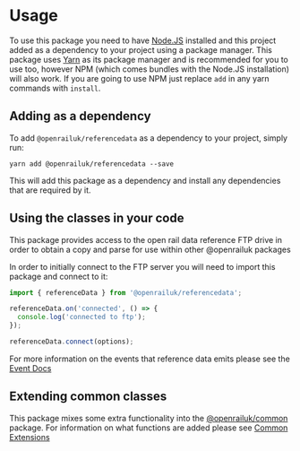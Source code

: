 # Usage

To use this package you need to have [Node.JS](https://nodejs.com) installed and this project added as a dependency to your project using a package manager. This package uses [Yarn](https://yarn.org) as its package manager and is recommended for you to use too, however NPM (which comes bundles with the Node.JS installation) will also work. If you are going to use NPM just replace `add` in any yarn commands with `install`.

## Adding as a dependency

To add `@openrailuk/referencedata` as a dependency to your project, simply run:

```shell
yarn add @openrailuk/referencedata --save
```

This will add this package as a dependency and install any dependencies that are required by it.

## Using the classes in your code

This package provides access to the open rail data reference FTP drive in order to obtain a copy and parse for use within other @openrailuk packages

In order to initially connect to the FTP server you will need to import this package and connect to it:

```javascript
import { referenceData } from '@openrailuk/referencedata';

referenceData.on('connected', () => {
  console.log('connected to ftp');
});

referenceData.connect(options);
```

For more information on the events that reference data emits please see the [Event Docs](https://openrail.gitlab.io/docs/uk/referencedata/Events)

## Extending common classes

This package mixes some extra functionality into the [@openrailuk/common](https://www.npmjs.com/package/@openrailuk/common) package. For information on what functions are added please see [Common Extensions](https://openrail.gitlab.io/docs/uk/referencedata/Common_Extensions)
